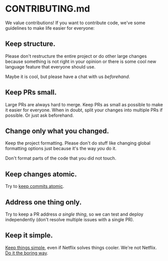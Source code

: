 # CONTRIBUTING.md
We value contributions! If you want to contribute code, we've some guidelines to make life easier for everyone:

## Keep structure.
Please don't restructure the entire project or do other large changes because something is not right in your opinion or there is some cool new language feature that everyone should use.

Maybe it is cool, but please have a chat with us _beforehand_.

## Keep PRs small.
Large PRs are always hard to merge. Keep PRs as small as possible to make it easier for everyone. When in doubt, split your changes into multiple PRs if possible. Or just ask beforehand.

## Change only what you changed.
Keep the project formatting. Please don't do stuff like changing global formatting options just because it's the way _you_ do it.

Don't format parts of the code that you did not touch.

## Keep changes atomic.
Try to [keep commits atomic](https://www.codewithjason.com/atomic-commits-testing/).

## Address one thing only.
Try to keep a PR address _a single thing_, so we can test and deploy independently (don't resolve multiple issues with a single PR).

## Keep it simple.
[Keep things simple](https://en.wikipedia.org/wiki/KISS_principle), even if Netflix solves things cooler. We're not Netflix. [Do it the boring way](http://boringtechnology.club).
